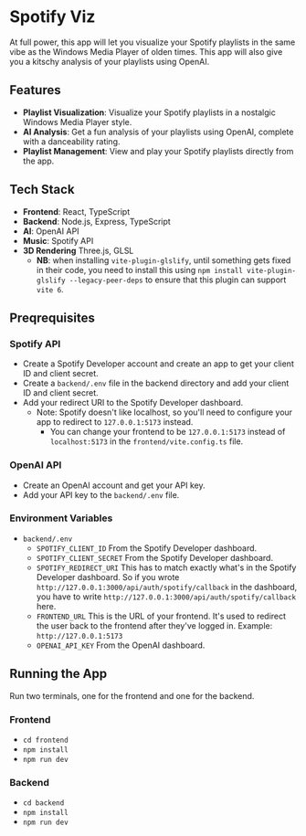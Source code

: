 # Spotify Viz

At full power, this app will let you visualize your Spotify playlists in the same vibe as the Windows Media Player of olden times. This app will also give you a kitschy analysis of your playlists using OpenAI.

## Features

- **Playlist Visualization**: Visualize your Spotify playlists in a nostalgic Windows Media Player style.
- **AI Analysis**: Get a fun analysis of your playlists using OpenAI, complete with a danceability rating.
- **Playlist Management**: View and play your Spotify playlists directly from the app.

## Tech Stack

- **Frontend**: React, TypeScript
- **Backend**: Node.js, Express, TypeScript
- **AI**: OpenAI API
- **Music**: Spotify API
- **3D Rendering** Three.js, GLSL
  - **NB**: when installing `vite-plugin-glslify`, until something gets fixed in their code, you need to install this using `npm install vite-plugin-glslify --legacy-peer-deps` to ensure that this plugin can support `vite 6`.

## Preqrequisites

### Spotify API
* Create a Spotify Developer account and create an app to get your client ID and client secret.
* Create a `backend/.env` file in the backend directory and add your client ID and client secret.
* Add your redirect URI to the Spotify Developer dashboard.
  * Note: Spotify doesn't like localhost, so you'll need to configure your app to redirect to `127.0.0.1:5173` instead.
    * You can change your frontend to be `127.0.0.1:5173` instead of `localhost:5173` in the `frontend/vite.config.ts` file.

### OpenAI API
* Create an OpenAI account and get your API key.
* Add your API key to the `backend/.env` file.

### Environment Variables
* `backend/.env`
  * `SPOTIFY_CLIENT_ID` From the Spotify Developer dashboard.
  * `SPOTIFY_CLIENT_SECRET` From the Spotify Developer dashboard.
  * `SPOTIFY_REDIRECT_URI` This has to match exactly what's in the Spotify Developer dashboard. So if you wrote `http://127.0.0.1:3000/api/auth/spotify/callback` in the dashboard, you have to write `http://127.0.0.1:3000/api/auth/spotify/callback` here.
  * `FRONTEND_URL` This is the URL of your frontend. It's used to redirect the user back to the frontend after they've logged in. Example: `http://127.0.0.1:5173`
  * `OPENAI_API_KEY` From the OpenAI dashboard.


## Running the App

Run two terminals, one for the frontend and one for the backend.

### Frontend
* `cd frontend`
* `npm install`
* `npm run dev`

### Backend
* `cd backend`
* `npm install`
* `npm run dev`